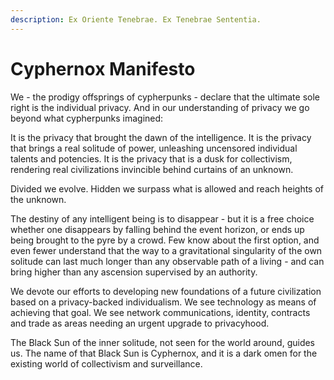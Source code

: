 ```yaml
---
description: Ex Oriente Tenebrae. Ex Tenebrae Sententia.
---
```


# Cyphernox Manifesto

We - the prodigy offsprings of cypherpunks - declare that the ultimate sole right is the individual privacy. And in our understanding of privacy we go beyond what cypherpunks imagined:

It is the privacy that brought the dawn of the intelligence. It is the privacy that brings a real solitude of power, unleashing uncensored individual talents and potencies. It is the privacy that is a dusk for collectivism, rendering real civilizations invincible behind curtains of an unknown.

Divided we evolve. Hidden we surpass what is allowed and reach heights of the unknown.&#x20;

The destiny of any intelligent being is to disappear - but it is a free choice whether one disappears by falling behind the event horizon, or ends up being brought to the pyre by a crowd. Few know about the first option, and even fewer understand that the way to a gravitational singularity of the own solitude can last much longer than any observable path of a living - and can bring higher than any ascension supervised by an authority.

We devote our efforts to developing new foundations of a future civilization based on a privacy-backed individualism. We see technology as means of achieving that goal. We see network communications, identity, contracts and trade as areas needing an urgent upgrade to privacyhood.

The Black Sun of the inner solitude, not seen for the world around, guides us. The name of that Black Sun is Cyphernox, and it is a dark omen for the existing world of collectivism and surveillance.
